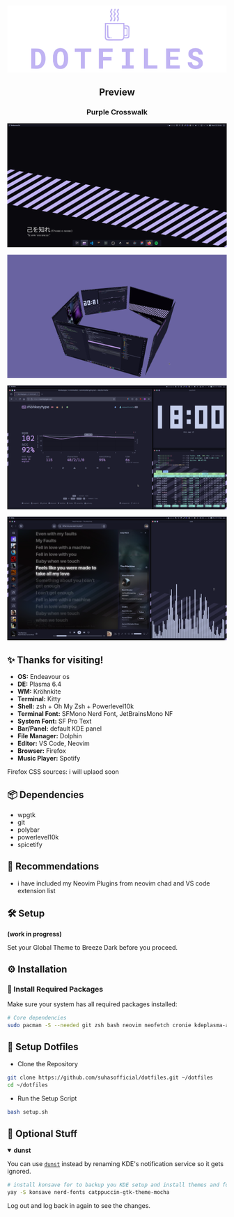 <p align="center"><a name="top" href="#"><img src="https://github.com/suhasofficial/dotfiles/blob/main/previews/header.png?raw=true"></a></p>

<h2 align="center"> Preview </h2>

<h3 align="center"> Purple Crosswalk </h3>

![](https://github.com/suhasofficial/dotfiles/blob/main/previews/1.png?raw=true)

![](https://github.com/suhasofficial/dotfiles/blob/main/previews/2.png?raw=true)

![](https://github.com/suhasofficial/dotfiles/blob/main/previews/3.png?raw=true)

![](https://github.com/suhasofficial/dotfiles/blob/main/previews/4.png?raw=true)


## :sparkles: Thanks for visiting! 

-  **OS:** Endeavour os
-  **DE:** Plasma 6.4
-  **WM:** Kröhnkite
-  **Terminal:** Kitty
-  **Shell:** zsh + Oh My Zsh + Powerlevel10k
-  **Terminal Font:** SFMono Nerd Font, JetBrainsMono NF
-  **System Font:** SF Pro Text
-  **Bar/Panel:** default KDE panel
-  **File Manager:** Dolphin
-  **Editor:** VS Code, Neovim
-  **Browser:** Firefox
-  **Music Player:** Spotify 

Firefox CSS sources: i will uplaod soon
 
## 📦 Dependencies

- wpgtk
- git
- polybar
- powerlevel10k
- spicetify

## :paperclip: Recommendations

-  i have included my Neovim Plugins from neovim chad and VS code extension list

## :hammer_and_wrench: Setup

**(work in progress)**

Set your Global Theme to Breeze Dark before you proceed.

## ⚙️ Installation

### 🧰 Install Required Packages

Make sure your system has all required packages installed:

```bash
# Core dependencies
sudo pacman -S --needed git zsh bash neovim neofetch cronie kdeplasma-addons
```

## 🚀 Setup Dotfiles
- Clone the Repository
  
```bash
git clone https://github.com/suhasofficial/dotfiles.git ~/dotfiles
cd ~/dotfiles
```
- Run the Setup Script
  
```bash
bash setup.sh
```

## :ice_cream: Optional Stuff

<details open>
<summary><strong>dunst</strong></summary>
  
You can use [`dunst`](https://github.com/dunst-project/dunst) instead by renaming KDE's notification service so it gets ignored.

```bash
# install konsave for to backup you KDE setup and install themes and fonts and whatever needed
yay -S konsave nerd-fonts catppuccin-gtk-theme-mocha
```
Log out and log back in again to see the changes.

</details>

